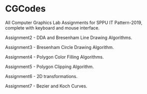 # CGCodes

All Computer Graphics Lab Assignments for SPPU IT Pattern-2019, complete with keyboard and mouse interface.

Assignment2 - DDA and Bresenham Line Drawing Algorithms.

Assignment3 - Bresenham Circle Drawing Algorithm.

Assignment4 - Polygon Color Filling Algorithms.

Assignment5 - Polygon Clipping Algorithm.

Assignment6 - 2D transformations.

Assignment7 - Bezier and Koch Curves.
